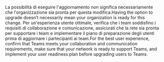 <span data-ttu-id="aadb6-101">La possibilità di eseguire l'aggiornamento non significa necessariamente che l'organizzazione sia pronta per questa modifica.</span><span class="sxs-lookup"><span data-stu-id="aadb6-101">Having the option to upgrade doesn’t necessarily mean your organization is ready for this change.</span></span> <span data-ttu-id="aadb6-102">Per un'esperienza utente ottimale, verifica che i team soddisfino i requisiti di collaborazione e comunicazione, assicurati che la rete sia pronta per supportare i team e implementare il piano di preparazione degli utenti prima di aggiornare i partecipanti ai team.</span><span class="sxs-lookup"><span data-stu-id="aadb6-102">For the best user experience, confirm that Teams meets your collaboration and communication requirements, make sure that your network is ready to support Teams, and implement your user readiness plan before upgrading users to Teams.</span></span>
